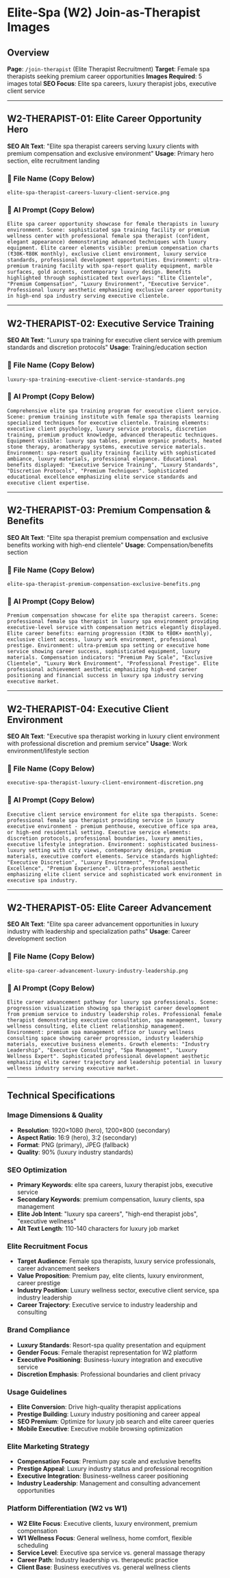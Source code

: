 # Elite-Spa (W2) Join-as-Therapist Images

## Overview
**Page**: `/join-therapist` (Elite Therapist Recruitment)
**Target**: Female spa therapists seeking premium career opportunities
**Images Required**: 5 images total
**SEO Focus**: Elite spa careers, luxury therapist jobs, executive client service

---

## W2-THERAPIST-01: Elite Career Opportunity Hero
**SEO Alt Text**: "Elite spa therapist careers serving luxury clients with premium compensation and exclusive environment"
**Usage**: Primary hero section, elite recruitment landing

### 📁 File Name (Copy Below)
```
elite-spa-therapist-careers-luxury-client-service.png
```

### 🎨 AI Prompt (Copy Below)
```
Elite spa career opportunity showcase for female therapists in luxury environment. Scene: sophisticated spa training facility or premium wellness center with professional female spa therapist (confident, elegant appearance) demonstrating advanced techniques with luxury equipment. Elite career elements visible: premium compensation charts (₹30K-₹80K monthly), exclusive client environment, luxury service standards, professional development opportunities. Environment: ultra-premium training facility with spa-resort quality equipment, marble surfaces, gold accents, contemporary luxury design. Benefits highlighted through sophisticated text overlays: "Elite Clientele", "Premium Compensation", "Luxury Environment", "Executive Service". Professional luxury aesthetic emphasizing exclusive career opportunity in high-end spa industry serving executive clientele.
```

---

## W2-THERAPIST-02: Executive Service Training
**SEO Alt Text**: "Luxury spa training for executive client service with premium standards and discretion protocols"
**Usage**: Training/education section

### 📁 File Name (Copy Below)
```
luxury-spa-training-executive-client-service-standards.png
```

### 🎨 AI Prompt (Copy Below)
```
Comprehensive elite spa training program for executive client service. Scene: premium training institute with female spa therapists learning specialized techniques for executive clientele. Training elements: executive client psychology, luxury service protocols, discretion training, premium product knowledge, advanced therapeutic techniques. Equipment visible: luxury spa tables, premium organic products, heated stone therapy, aromatherapy systems, executive service materials. Environment: spa-resort quality training facility with sophisticated ambiance, luxury materials, professional elegance. Educational benefits displayed: "Executive Service Training", "Luxury Standards", "Discretion Protocols", "Premium Techniques". Sophisticated educational excellence emphasizing elite service standards and executive client expertise.
```

---

## W2-THERAPIST-03: Premium Compensation & Benefits
**SEO Alt Text**: "Elite spa therapist premium compensation and exclusive benefits working with high-end clientele"
**Usage**: Compensation/benefits section

### 📁 File Name (Copy Below)
```
elite-spa-therapist-premium-compensation-exclusive-benefits.png
```

### 🎨 AI Prompt (Copy Below)
```
Premium compensation showcase for elite spa therapist careers. Scene: professional female spa therapist in luxury spa environment providing executive-level service with compensation metrics elegantly displayed. Elite career benefits: earning progression (₹30K to ₹80K+ monthly), exclusive client access, luxury work environment, professional prestige. Environment: ultra-premium spa setting or executive home service showing career success, sophisticated equipment, luxury materials. Compensation indicators: "Premium Pay Scale", "Exclusive Clientele", "Luxury Work Environment", "Professional Prestige". Elite professional achievement aesthetic emphasizing high-end career positioning and financial success in luxury spa industry serving executive market.
```

---

## W2-THERAPIST-04: Executive Client Environment
**SEO Alt Text**: "Executive spa therapist working in luxury client environment with professional discretion and premium service"
**Usage**: Work environment/lifestyle section

### 📁 File Name (Copy Below)
```
executive-spa-therapist-luxury-client-environment-discretion.png
```

### 🎨 AI Prompt (Copy Below)
```
Executive client service environment for elite spa therapists. Scene: professional female spa therapist providing service in luxury executive environment - premium penthouse, executive office spa area, or high-end residential setting. Executive service elements: discretion protocols, professional boundaries, luxury amenities, executive lifestyle integration. Environment: sophisticated business-luxury setting with city views, contemporary design, premium materials, executive comfort elements. Service standards highlighted: "Executive Discretion", "Luxury Environment", "Professional Excellence", "Premium Experience". Ultra-professional aesthetic emphasizing elite client service and sophisticated work environment in executive spa industry.
```

---

## W2-THERAPIST-05: Elite Career Advancement
**SEO Alt Text**: "Elite spa career advancement opportunities in luxury industry with leadership and specialization paths"
**Usage**: Career development section

### 📁 File Name (Copy Below)
```
elite-spa-career-advancement-luxury-industry-leadership.png
```

### 🎨 AI Prompt (Copy Below)
```
Elite career advancement pathway for luxury spa professionals. Scene: progression visualization showing spa therapist career development from premium service to industry leadership roles. Professional female therapist demonstrating executive consultation, spa management, luxury wellness consulting, elite client relationship management. Environment: premium spa management office or luxury wellness consulting space showing career progression, industry leadership materials, executive business elements. Growth elements: "Industry Leadership", "Executive Consulting", "Spa Management", "Luxury Wellness Expert". Sophisticated professional development aesthetic emphasizing elite career trajectory and leadership potential in luxury wellness industry serving executive market.
```

---

## Technical Specifications

### Image Dimensions & Quality
- **Resolution**: 1920×1080 (hero), 1200×800 (secondary)
- **Aspect Ratio**: 16:9 (hero), 3:2 (secondary)
- **Format**: PNG (primary), JPEG (fallback)
- **Quality**: 90% (luxury industry standards)

### SEO Optimization
- **Primary Keywords**: elite spa careers, luxury therapist jobs, executive service
- **Secondary Keywords**: premium compensation, luxury clients, spa management
- **Elite Job Intent**: "luxury spa careers", "high-end therapist jobs", "executive wellness"
- **Alt Text Length**: 110-140 characters for luxury job market

### Elite Recruitment Focus
- **Target Audience**: Female spa therapists, luxury service professionals, career advancement seekers
- **Value Proposition**: Premium pay, elite clients, luxury environment, career prestige
- **Industry Position**: Luxury wellness sector, executive client service, spa industry leadership
- **Career Trajectory**: Executive service to industry leadership and consulting

### Brand Compliance
- **Luxury Standards**: Resort-spa quality presentation and equipment
- **Gender Focus**: Female therapist representation for W2 platform
- **Executive Positioning**: Business-luxury integration and executive service
- **Discretion Emphasis**: Professional boundaries and client privacy

### Usage Guidelines
- **Elite Conversion**: Drive high-quality therapist applications
- **Prestige Building**: Luxury industry positioning and career appeal
- **SEO Premium**: Optimize for luxury job search and elite career queries
- **Mobile Executive**: Executive mobile browsing optimization

### Elite Marketing Strategy
- **Compensation Focus**: Premium pay scale and exclusive benefits
- **Prestige Appeal**: Luxury industry status and professional recognition
- **Executive Integration**: Business-wellness career positioning
- **Industry Leadership**: Management and consulting advancement opportunities

### Platform Differentiation (W2 vs W1)
- **W2 Elite Focus**: Executive clients, luxury environment, premium compensation
- **W1 Wellness Focus**: General wellness, home comfort, flexible scheduling
- **Service Level**: Executive spa service vs. general massage therapy
- **Career Path**: Industry leadership vs. therapeutic practice
- **Client Base**: Business executives vs. general wellness clients